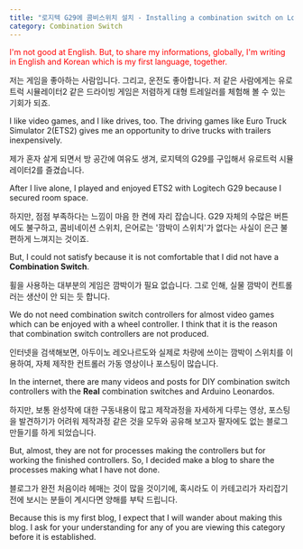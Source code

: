 ```yaml
---
title: "로지텍 G29에 콤비스위치 설치 - Installing a combination switch on Logitech G29"
category: Combination Switch
---
```


<span style="color:red">I'm not good at English. But, to share my informations, globally, I'm writing in English and Korean which is my first language, together.</span>

저는 게임을 좋아하는 사람입니다. 그리고, 운전도 좋아합니다. 저 같은 사람에게는 유로트럭 시뮬레이터2 같은 드라이빙 게임은 저렴하게 대형 트레일러를 체험해 볼 수 있는 기회가 되죠.

I like video games, and I like drives, too. The driving games like Euro Truck Simulator 2(ETS2) gives me an opportunity to drive trucks with trailers inexpensively.

제가 혼자 살게 되면서 방 공간에 여유도 생겨, 로지텍의 G29를 구입해서 유로트럭 시뮬레이터2를 즐겼습니다.

After I live alone, I played and enjoyed ETS2 with Logitech G29 because I secured room space.

하지만, 점점 부족하다는 느낌이 마음 한 켠에 자리 잡습니다. G29 자체의 수많은 버튼에도 불구하고, 콤비네이션 스위치, 은어로는 '깜박이 스위치'가 없다는 사실이 은근 불편하게 느껴지는 것이죠.

But, I could not satisfy because it is not comfortable that I did not have a **Combination Switch**.

휠을 사용하는 대부분의 게임은 깜박이가 필요 없습니다. 그로 인해, 실물 깜박이 컨트롤러는 생산이 안 되는 듯 합니다.

We do not need combination switch controllers for almost video games which can be enjoyed with a wheel controller.
I think that it is the reason that combination switch controllers are not produced.

인터넷을 검색해보면, 아두이노 레오나르도와 실제로 차량에 쓰이는 깜박이 스위치를 이용하여, 자체 제작한 컨트롤러 가동 영상이나 포스팅이 많습니다.

In the internet, there are many videos and posts for DIY combination switch controllers with the **Real** combination switches and Arduino Leonardos.

하지만, 보통 완성작에 대한 구동내용이 많고 제작과정을 자세하게 다루는 영상, 포스팅을 발견하기가 어려워 제작과정 같은 것을 모두와 공유해 보고자 팔자에도 없는 블로그 만들기를 하게 되었습니다.

But, almost, they are not for processes making the controllers but for working the finished controllers.
So, I decided make a blog to share the processes making what I have not done.

블로그가 완전 처음이라 헤매는 것이 많을 것이기에, 혹시라도 이 카테고리가 자리잡기 전에 보시는 분들이 계시다면 양해를 부탁 드립니다.

Because this is my first blog, I expect that I will wander about making this blog.
I ask for your understanding for any of you are viewing this category before it is established.
